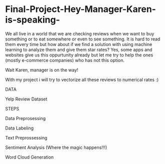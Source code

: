 # Final-Project-Hey-Manager-Karen-is-speaking-

We all live in a world that we are checking reviews when we want to buy something or to eat somewhere or even to see something. It is hard to read them every time but how about if we find a solution with using machine learning to analyze them and give them star rates? Yes, some apps and websites give us this oppurtunity already but let me try to help the ones (mostly e-commerce companies) who has not this option.

Wait Karen, manager is on the way!

With my project i will try to vectorize all these reviews to numerical rates :)

DATA

Yelp Review Dataset

STEPS

Data Preprosessing

Data Labeling

Text Preprossessing

Sentiment Analysis (Where the magic happens!!!)

Word Cloud Generation
